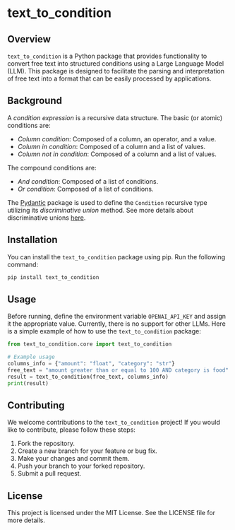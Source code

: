 # text_to_condition

## Overview
`text_to_condition` is a Python package that provides functionality to convert free text into structured conditions using a Large Language Model (LLM).
This package is designed to facilitate the parsing and interpretation of free text into a format that can be easily processed by applications.

## Background
A *condition expression* is a recursive data structure.
The basic (or atomic) conditions are:
- *Column condition*: Composed of a column, an operator, and a value.
- *Column in condition*: Composed of a column and a list of values.
- *Column not in condition*: Composed of a column and a list of values.

The compound conditions are:
- *And condition*: Composed of a list of conditions.
- *Or condition*: Composed of a list of conditions.

The [Pydantic](https://docs.pydantic.dev) package is used to define the `Condition` recursive type utilizing its *discriminative union* method. See more details about discriminative unions [here](https://docs.pydantic.dev/latest/concepts/unions/#discriminated-unions).

## Installation
You can install the `text_to_condition` package using pip. Run the following command:

```sh
pip install text_to_condition
```

## Usage
Before running, define the environment variable `OPENAI_API_KEY` and assign it the appropriate value. Currently, there is no support for other LLMs. Here is a simple example of how to use the `text_to_condition` package:

```python
from text_to_condition.core import text_to_condition

# Example usage
columns_info = {"amount": "float", "category": "str"}
free_text = "amount greater than or equal to 100 AND category is food"
result = text_to_condition(free_text, columns_info)
print(result)
```

## Contributing
We welcome contributions to the `text_to_condition` project! If you would like to contribute, please follow these steps:

1. Fork the repository.
2. Create a new branch for your feature or bug fix.
3. Make your changes and commit them.
4. Push your branch to your forked repository.
5. Submit a pull request.

## License
This project is licensed under the MIT License. See the LICENSE file for more details.